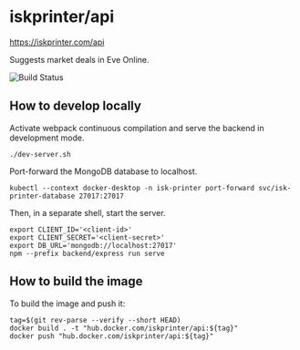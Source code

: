 # iskprinter/api
https://iskprinter.com/api

Suggests market deals in Eve Online.

![Build Status](https://iskprinter.com/jenkins/buildStatus/icon?job=api%2Fmain)

## How to develop locally

Activate webpack continuous compilation and serve the backend in development mode.
```
./dev-server.sh
```

Port-forward the MongoDB database to localhost.
```
kubectl --context docker-desktop -n isk-printer port-forward svc/isk-printer-database 27017:27017
```

Then, in a separate shell, start the server.
```
export CLIENT_ID='<client-id>'
export CLIENT_SECRET='<client-secret>'
export DB_URL='mongodb://localhost:27017'
npm --prefix backend/express run serve
```

## How to build the image

To build the image and push it:
```
tag=$(git rev-parse --verify --short HEAD)
docker build . -t "hub.docker.com/iskprinter/api:${tag}"
docker push "hub.docker.com/iskprinter/api:${tag}"
```
